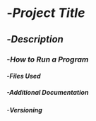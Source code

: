# -***Project Title***
## -***Description***
### -***How to Run a Program***
#### -***Files Used***
##### -***Additional Documentation***
###### -***Versioning***

